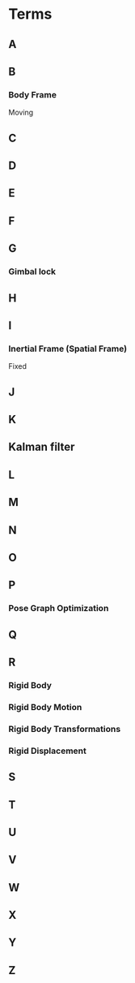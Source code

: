 # Terms

## A

## B

### Body Frame
Moving

## C

## D

## E

## F

## G

### Gimbal lock

## 

## H

## I

### Inertial Frame (Spatial Frame)
Fixed

## J

## K

## Kalman filter

## L

## M

## N

## O

## P
### Pose Graph Optimization

## Q

## R
### Rigid Body

### Rigid Body Motion

### Rigid Body Transformations

### Rigid Displacement

## S

## T

## U

## V

## W

## X

## Y

## Z



